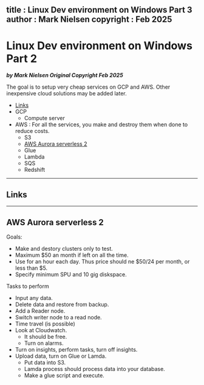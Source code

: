 
title : Linux Dev environment on Windows Part 3
author : Mark Nielsen
copyright : Feb 2025
---


Linux Dev environment on Windows Part 2
==============================

_**by Mark Nielsen
Original Copyright Feb 2025**_

The goal is to setup very cheap services on GCP and AWS. Other inexpensive cloud solutions may be added later. 

* [Links](#links)
* GCP
    * Compute server
* AWS : For all the services, you make and destroy them when done to reduce costs. 
    * S3
    * [AWS Aurora serverless 2](#s)
    * Glue
    * Lambda
    * SQS
    * Redshift 
    

* * *
<a name=links></a>Links
-----

* * *
<a name=#s></a>AWS Aurora serverless 2
-----
Goals:
* Make and destory clusters only to test.
* Maximum $50 an month if left on all the time.
* Use for an hour each day. Thus price should ne $50/24 per month, or less than $5.
* Specify minimum SPU and 10 gig diskspace.

Tasks to perform
* Input any data.
* Delete data and restore from backup.
* Add a Reader node.
* Switch writer node to a read node.
* Time travel (is possible)
* Look at Cloudwatch.
    * It should be free.
    * Turn on alarms.
* Turn on insights, perform tasks, turn off insights.
* Upload data, turn on Glue or Lamda.
    * Put data into S3.
    * Lamda process should process data into your database.
    * Make a glue script and execute.
    
